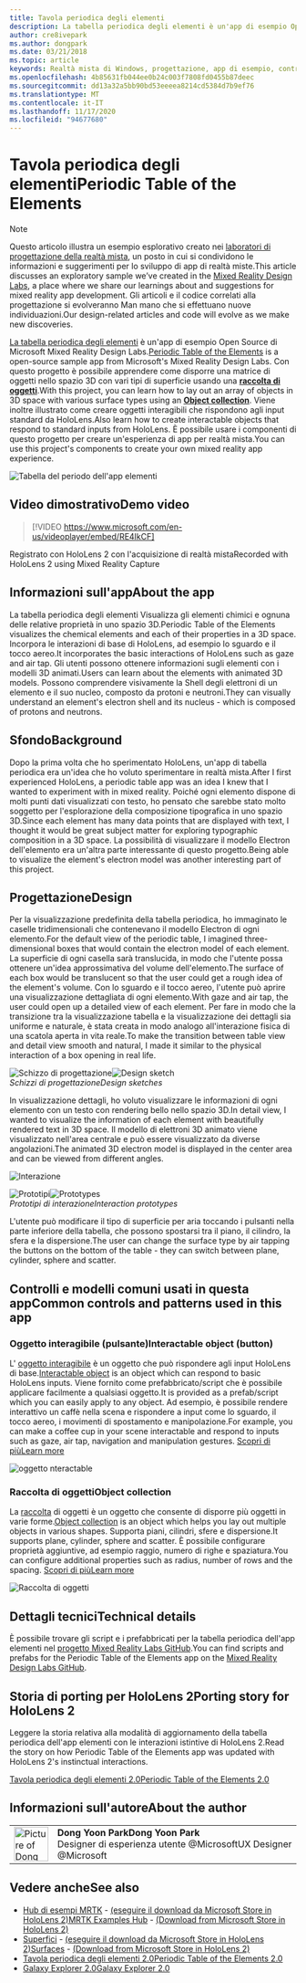 ```yaml
---
title: Tavola periodica degli elementi
description: La tabella periodica degli elementi è un'app di esempio Open Source di Microsoft Mixed Reality Design Labs, in cui è possibile apprendere come disporre una matrice di oggetti nello spazio 3D con vari tipi di superficie usando una raccolta di oggetti.
author: cre8ivepark
ms.author: dongpark
ms.date: 03/21/2018
ms.topic: article
keywords: Realtà mista di Windows, progettazione, app di esempio, controlli, MRTK, Toolkit per realtà mista, Unity, app di esempio, app di esempio, open source, Microsoft Store, HoloLens, auricolare per realtà mista, auricolare di realtà mista di Windows, auricolare della realtà virtuale
ms.openlocfilehash: 4b85631fb044ee0b24c003f7808fd0455b87deec
ms.sourcegitcommit: dd13a32a5bb90bd53eeeea8214cd5384d7b9ef76
ms.translationtype: MT
ms.contentlocale: it-IT
ms.lasthandoff: 11/17/2020
ms.locfileid: "94677680"
---
```

# <a name="periodic-table-of-the-elements"></a><span data-ttu-id="8a496-104">Tavola periodica degli elementi</span><span class="sxs-lookup"><span data-stu-id="8a496-104">Periodic Table of the Elements</span></span>

>[!NOTE]
><span data-ttu-id="8a496-105">Questo articolo illustra un esempio esplorativo creato nei [laboratori di progettazione della realtà mista](https://github.com/Microsoft/MRDesignLabs_Unity), un posto in cui si condividono le informazioni e suggerimenti per lo sviluppo di app di realtà miste.</span><span class="sxs-lookup"><span data-stu-id="8a496-105">This article discusses an exploratory sample we’ve created in the [Mixed Reality Design Labs](https://github.com/Microsoft/MRDesignLabs_Unity), a place where we share our learnings about and suggestions for mixed reality app development.</span></span> <span data-ttu-id="8a496-106">Gli articoli e il codice correlati alla progettazione si evolveranno Man mano che si effettuano nuove individuazioni.</span><span class="sxs-lookup"><span data-stu-id="8a496-106">Our design-related articles and code will evolve as we make new discoveries.</span></span>

<span data-ttu-id="8a496-107">[La tabella periodica degli elementi](https://github.com/Microsoft/MRDesignLabs_Unity_PeriodicTable) è un'app di esempio Open Source di Microsoft Mixed Reality Design Labs.</span><span class="sxs-lookup"><span data-stu-id="8a496-107">[Periodic Table of the Elements](https://github.com/Microsoft/MRDesignLabs_Unity_PeriodicTable) is a open-source sample app from Microsoft's Mixed Reality Design Labs.</span></span> <span data-ttu-id="8a496-108">Con questo progetto è possibile apprendere come disporre una matrice di oggetti nello spazio 3D con vari tipi di superficie usando una **[raccolta di oggetti](../../design/object-collection.md)**.</span><span class="sxs-lookup"><span data-stu-id="8a496-108">With this project, you can learn how to lay out an array of objects in 3D space with various surface types using an **[Object collection](../../design/object-collection.md)**.</span></span> <span data-ttu-id="8a496-109">Viene inoltre illustrato come creare oggetti interagibili che rispondono agli input standard da HoloLens.</span><span class="sxs-lookup"><span data-stu-id="8a496-109">Also learn how to create interactable objects that respond to standard inputs from HoloLens.</span></span> <span data-ttu-id="8a496-110">È possibile usare i componenti di questo progetto per creare un'esperienza di app per realtà mista.</span><span class="sxs-lookup"><span data-stu-id="8a496-110">You can use this project's components to create your own mixed reality app experience.</span></span>

![Tabella del periodo dell'app elementi](images/640px-periodictable-hero.jpg)

## <a name="demo-video"></a><span data-ttu-id="8a496-112">Video dimostrativo</span><span class="sxs-lookup"><span data-stu-id="8a496-112">Demo video</span></span> 
> [!VIDEO https://www.microsoft.com/en-us/videoplayer/embed/RE4IkCF]

<span data-ttu-id="8a496-113">Registrato con HoloLens 2 con l'acquisizione di realtà mista</span><span class="sxs-lookup"><span data-stu-id="8a496-113">Recorded with HoloLens 2 using Mixed Reality Capture</span></span>

## <a name="about-the-app"></a><span data-ttu-id="8a496-114">Informazioni sull'app</span><span class="sxs-lookup"><span data-stu-id="8a496-114">About the app</span></span>

<span data-ttu-id="8a496-115">La tabella periodica degli elementi Visualizza gli elementi chimici e ognuna delle relative proprietà in uno spazio 3D.</span><span class="sxs-lookup"><span data-stu-id="8a496-115">Periodic Table of the Elements visualizes the chemical elements and each of their properties in a 3D space.</span></span> <span data-ttu-id="8a496-116">Incorpora le interazioni di base di HoloLens, ad esempio lo sguardo e il tocco aereo.</span><span class="sxs-lookup"><span data-stu-id="8a496-116">It incorporates the basic interactions of HoloLens such as gaze and air tap.</span></span> <span data-ttu-id="8a496-117">Gli utenti possono ottenere informazioni sugli elementi con i modelli 3D animati.</span><span class="sxs-lookup"><span data-stu-id="8a496-117">Users can learn about the elements with animated 3D models.</span></span> <span data-ttu-id="8a496-118">Possono comprendere visivamente la Shell degli elettroni di un elemento e il suo nucleo, composto da protoni e neutroni.</span><span class="sxs-lookup"><span data-stu-id="8a496-118">They can visually understand an element's electron shell and its nucleus - which is composed of protons and neutrons.</span></span>

## <a name="background"></a><span data-ttu-id="8a496-119">Sfondo</span><span class="sxs-lookup"><span data-stu-id="8a496-119">Background</span></span>

<span data-ttu-id="8a496-120">Dopo la prima volta che ho sperimentato HoloLens, un'app di tabella periodica era un'idea che ho voluto sperimentare in realtà mista.</span><span class="sxs-lookup"><span data-stu-id="8a496-120">After I first experienced HoloLens, a periodic table app was an idea I knew that I wanted to experiment with in mixed reality.</span></span> <span data-ttu-id="8a496-121">Poiché ogni elemento dispone di molti punti dati visualizzati con testo, ho pensato che sarebbe stato molto soggetto per l'esplorazione della composizione tipografica in uno spazio 3D.</span><span class="sxs-lookup"><span data-stu-id="8a496-121">Since each element has many data points that are displayed with text, I thought it would be great subject matter for exploring typographic composition in a 3D space.</span></span> <span data-ttu-id="8a496-122">La possibilità di visualizzare il modello Electron dell'elemento era un'altra parte interessante di questo progetto.</span><span class="sxs-lookup"><span data-stu-id="8a496-122">Being able to visualize the element's electron model was another interesting part of this project.</span></span>

## <a name="design"></a><span data-ttu-id="8a496-123">Progettazione</span><span class="sxs-lookup"><span data-stu-id="8a496-123">Design</span></span>

<span data-ttu-id="8a496-124">Per la visualizzazione predefinita della tabella periodica, ho immaginato le caselle tridimensionali che contenevano il modello Electron di ogni elemento.</span><span class="sxs-lookup"><span data-stu-id="8a496-124">For the default view of the periodic table, I imagined three-dimensional boxes that would contain the electron model of each element.</span></span> <span data-ttu-id="8a496-125">La superficie di ogni casella sarà translucida, in modo che l'utente possa ottenere un'idea approssimativa del volume dell'elemento.</span><span class="sxs-lookup"><span data-stu-id="8a496-125">The surface of each box would be translucent so that the user could get a rough idea of the element's volume.</span></span> <span data-ttu-id="8a496-126">Con lo sguardo e il tocco aereo, l'utente può aprire una visualizzazione dettagliata di ogni elemento.</span><span class="sxs-lookup"><span data-stu-id="8a496-126">With gaze and air tap, the user could open up a detailed view of each element.</span></span> <span data-ttu-id="8a496-127">Per fare in modo che la transizione tra la visualizzazione tabella e la visualizzazione dei dettagli sia uniforme e naturale, è stata creata in modo analogo all'interazione fisica di una scatola aperta in vita reale.</span><span class="sxs-lookup"><span data-stu-id="8a496-127">To make the transition between table view and detail view smooth and natural, I made it similar to the physical interaction of a box opening in real life.</span></span>

<span data-ttu-id="8a496-128">![Schizzo di progettazione](images/640px-sketch20170406.jpg)</span><span class="sxs-lookup"><span data-stu-id="8a496-128">![Design sketch](images/640px-sketch20170406.jpg)</span></span><br>
<span data-ttu-id="8a496-129">*Schizzi di progettazione*</span><span class="sxs-lookup"><span data-stu-id="8a496-129">*Design sketches*</span></span>

<span data-ttu-id="8a496-130">In visualizzazione dettagli, ho voluto visualizzare le informazioni di ogni elemento con un testo con rendering bello nello spazio 3D.</span><span class="sxs-lookup"><span data-stu-id="8a496-130">In detail view, I wanted to visualize the information of each element with beautifully rendered text in 3D space.</span></span> <span data-ttu-id="8a496-131">Il modello di elettroni 3D animato viene visualizzato nell'area centrale e può essere visualizzato da diverse angolazioni.</span><span class="sxs-lookup"><span data-stu-id="8a496-131">The animated 3D electron model is displayed in the center area and can be viewed from different angles.</span></span>

![Interazione](images/640px-periodictable-interaction.jpg)

<span data-ttu-id="8a496-133">![Prototipi](images/640px-periodictable-prototypes.jpg)</span><span class="sxs-lookup"><span data-stu-id="8a496-133">![Prototypes](images/640px-periodictable-prototypes.jpg)</span></span><br>
<span data-ttu-id="8a496-134">*Prototipi di interazione*</span><span class="sxs-lookup"><span data-stu-id="8a496-134">*Interaction prototypes*</span></span>

<span data-ttu-id="8a496-135">L'utente può modificare il tipo di superficie per aria toccando i pulsanti nella parte inferiore della tabella, che possono spostarsi tra il piano, il cilindro, la sfera e la dispersione.</span><span class="sxs-lookup"><span data-stu-id="8a496-135">The user can change the surface type by air tapping the buttons on the bottom of the table - they can switch between plane, cylinder, sphere and scatter.</span></span>

## <a name="common-controls-and-patterns-used-in-this-app"></a><span data-ttu-id="8a496-136">Controlli e modelli comuni usati in questa app</span><span class="sxs-lookup"><span data-stu-id="8a496-136">Common controls and patterns used in this app</span></span>

### <a name="interactable-object-button"></a><span data-ttu-id="8a496-137">Oggetto interagibile (pulsante)</span><span class="sxs-lookup"><span data-stu-id="8a496-137">Interactable object (button)</span></span>

<span data-ttu-id="8a496-138">L' [oggetto interagibile](../../design/interactable-object.md) è un oggetto che può rispondere agli input HoloLens di base.</span><span class="sxs-lookup"><span data-stu-id="8a496-138">[Interactable object](../../design/interactable-object.md) is an object which can respond to basic HoloLens inputs.</span></span> <span data-ttu-id="8a496-139">Viene fornito come prefabbricato/script che è possibile applicare facilmente a qualsiasi oggetto.</span><span class="sxs-lookup"><span data-stu-id="8a496-139">It is provided as a prefab/script which you can easily apply to any object.</span></span> <span data-ttu-id="8a496-140">Ad esempio, è possibile rendere interattivo un caffè nella scena e rispondere a input come lo sguardo, il tocco aereo, i movimenti di spostamento e manipolazione.</span><span class="sxs-lookup"><span data-stu-id="8a496-140">For example, you can make a coffee cup in your scene interactable and respond to inputs such as gaze, air tap, navigation and manipulation gestures.</span></span> [<span data-ttu-id="8a496-141">Scopri di più</span><span class="sxs-lookup"><span data-stu-id="8a496-141">Learn more</span></span>](../../design/interactable-object.md)

![oggetto nteractable](images/640px-periodictable-interactableobject.jpg)

### <a name="object-collection"></a><span data-ttu-id="8a496-143">Raccolta di oggetti</span><span class="sxs-lookup"><span data-stu-id="8a496-143">Object collection</span></span>

<span data-ttu-id="8a496-144">La [raccolta](../../design/object-collection.md) di oggetti è un oggetto che consente di disporre più oggetti in varie forme.</span><span class="sxs-lookup"><span data-stu-id="8a496-144">[Object collection](../../design/object-collection.md) is an object which helps you lay out multiple objects in various shapes.</span></span> <span data-ttu-id="8a496-145">Supporta piani, cilindri, sfere e dispersione.</span><span class="sxs-lookup"><span data-stu-id="8a496-145">It supports plane, cylinder, sphere and scatter.</span></span> <span data-ttu-id="8a496-146">È possibile configurare proprietà aggiuntive, ad esempio raggio, numero di righe e spaziatura.</span><span class="sxs-lookup"><span data-stu-id="8a496-146">You can configure additional properties such as radius, number of rows and the spacing.</span></span> [<span data-ttu-id="8a496-147">Scopri di più</span><span class="sxs-lookup"><span data-stu-id="8a496-147">Learn more</span></span>](../../design/object-collection.md)

![Raccolta di oggetti](images/640px-periodictable-collections.jpg)

## <a name="technical-details"></a><span data-ttu-id="8a496-149">Dettagli tecnici</span><span class="sxs-lookup"><span data-stu-id="8a496-149">Technical details</span></span>

<span data-ttu-id="8a496-150">È possibile trovare gli script e i prefabbricati per la tabella periodica dell'app elementi nel [progetto Mixed Reality Labs GitHub](https://github.com/Microsoft/MRDesignLabs_Unity_PeriodicTable).</span><span class="sxs-lookup"><span data-stu-id="8a496-150">You can find scripts and prefabs for the Periodic Table of the Elements app on the [Mixed Reality Design Labs GitHub](https://github.com/Microsoft/MRDesignLabs_Unity_PeriodicTable).</span></span>

## <a name="porting-story-for-hololens-2"></a><span data-ttu-id="8a496-151">Storia di porting per HoloLens 2</span><span class="sxs-lookup"><span data-stu-id="8a496-151">Porting story for HoloLens 2</span></span>

<span data-ttu-id="8a496-152">Leggere la storia relativa alla modalità di aggiornamento della tabella periodica dell'app elementi con le interazioni istintive di HoloLens 2.</span><span class="sxs-lookup"><span data-stu-id="8a496-152">Read the story on how Periodic Table of the Elements app was updated with HoloLens 2's instinctual interactions.</span></span>

[<span data-ttu-id="8a496-153">Tavola periodica degli elementi 2.0</span><span class="sxs-lookup"><span data-stu-id="8a496-153">Periodic Table of the Elements 2.0</span></span>](https://medium.com/@dongyoonpark/bringing-the-periodic-table-of-the-elements-app-to-hololens-2-with-mrtk-v2-a6e3d8362158)




## <a name="about-the-author"></a><span data-ttu-id="8a496-154">Informazioni sull'autore</span><span class="sxs-lookup"><span data-stu-id="8a496-154">About the author</span></span>

<table style="border-collapse:collapse" padding-left="0px">
<tr>
<td style="border-style: none" width="60px"><img alt="Picture of Dong Yoon Park" width="60" height="60" src="images/dongyoonpark.jpg"></td>
<td style="border-style: none"><span data-ttu-id="8a496-155"><b>Dong Yoon Park</b></span><span class="sxs-lookup"><span data-stu-id="8a496-155"><b>Dong Yoon Park</b></span></span><br><span data-ttu-id="8a496-156">Designer di esperienza utente @Microsoft</span><span class="sxs-lookup"><span data-stu-id="8a496-156">UX Designer @Microsoft</span></span></td>
</tr>
</table>

## <a name="see-also"></a><span data-ttu-id="8a496-157">Vedere anche</span><span class="sxs-lookup"><span data-stu-id="8a496-157">See also</span></span>

* <span data-ttu-id="8a496-158">[Hub di esempi MRTK](https://microsoft.github.io/MixedRealityToolkit-Unity/Documentation/README_ExampleHub.html) - [(eseguire il download da Microsoft Store in HoloLens 2)](https://www.microsoft.com/en-us/p/mrtk-examples-hub/9mv8c39l2sj4)</span><span class="sxs-lookup"><span data-stu-id="8a496-158">[MRTK Examples Hub](https://microsoft.github.io/MixedRealityToolkit-Unity/Documentation/README_ExampleHub.html) - [(Download from Microsoft Store in HoloLens 2)](https://www.microsoft.com/en-us/p/mrtk-examples-hub/9mv8c39l2sj4)</span></span>
* <span data-ttu-id="8a496-159">[Superfici](sampleapp-surfaces.md) - [(eseguire il download da Microsoft Store in HoloLens 2)](https://www.microsoft.com/en-us/p/surfaces/9nvkpv3sk3x0)</span><span class="sxs-lookup"><span data-stu-id="8a496-159">[Surfaces](sampleapp-surfaces.md) - [(Download from Microsoft Store in HoloLens 2)](https://www.microsoft.com/en-us/p/surfaces/9nvkpv3sk3x0)</span></span>
* [<span data-ttu-id="8a496-160">Tavola periodica degli elementi 2.0</span><span class="sxs-lookup"><span data-stu-id="8a496-160">Periodic Table of the Elements 2.0</span></span>](https://medium.com/@dongyoonpark/bringing-the-periodic-table-of-the-elements-app-to-hololens-2-with-mrtk-v2-a6e3d8362158)
* [<span data-ttu-id="8a496-161">Galaxy Explorer 2.0</span><span class="sxs-lookup"><span data-stu-id="8a496-161">Galaxy Explorer 2.0</span></span>](galaxy-explorer-update.md)